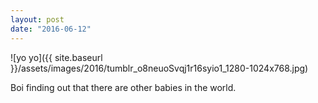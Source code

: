 ```yaml
---
layout: post
date: "2016-06-12"
---
```


![yo yo]({{ site.baseurl }}/assets/images/2016/tumblr_o8neuoSvqj1r16syio1_1280-1024x768.jpg)

Boi finding out that there are other babies in the world.
